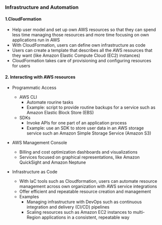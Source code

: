 ### Infrastructure and Automation

#### 1.CloudFormation
- Help user model and set up own AWS resources so that they can spend less time managing those resources and more time focusing on own applications run in AWS
- With CloudFormation, users can define own infrastructure as code
- Users can create a template that describes all the AWS resources that they want (like Amazon Elastic Compute Cloud (EC2) instances)
- CloudFormation takes care of provisioning and configuring resources for users

#### 2. Interacting with AWS resources
- Programmatic Access
  - AWS CLI
    - Automate rourine tasks
    - Example: script to provide routine backups for a service such as Amazon Elastic Block Store (EBS)
  - SDKs
    - Invoke APIs for one part of an application process
    - Example: use an SDK to store user data in an AWS storage service such an Amazon Simple Storage Service (Amazon S3)

- AWS Management Console
  - Billing and cost optimization dashboards and visualizations
  - Services focused on graphical representations, like Amazon QuickSight and Amazon Neptune

- Infrastructure as Code
  - With IaC tools such as Cloudformation, users can automate resource management across own organization with AWS service integrations
  - Offer efficient and repeatable resource creation and management
  - Examples
    - Managing infrastructure with DevOps such as continuous integration and delivery (CI/CD) pipelines
    - Scaling resources such as Amazon EC2 instances to multi-Region applications in a consistent, repeatable way
